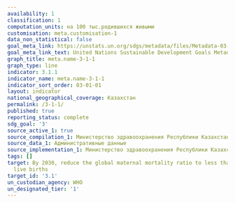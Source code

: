 ```yaml
---
availability: 1
classification: 1
computation_units: на 100 тыс.родившихся живыми
customisation: meta.customisation-1
data_non_statistical: false
goal_meta_link: https://unstats.un.org/sdgs/metadata/files/Metadata-03-01-01.pdf
goal_meta_link_text: United Nations Sustainable Development Goals Metadata (pdf 865kB)
graph_title: meta.name-3-1-1
graph_type: line
indicator: 3.1.1
indicator_name: meta.name-3-1-1
indicator_sort_order: 03-01-01
layout: indicator
national_geographical_coverage: Казахстан
permalink: /3-1-1/
published: true
reporting_status: complete
sdg_goal: '3'
source_active_1: true
source_compilation_1: Министерство здравоохранения Республики Казахстан
source_data_1: Административные данные
source_implementation_1: Министерство здравоохранения Республики Казахстан
tags: []
target: By 2030, reduce the global maternal mortality ratio to less than 70 per 100,000
  live births
target_id: '3.1'
un_custodian_agency: WHO
un_designated_tier: '1'
---
```

